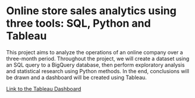 # Online store sales analytics using three tools: SQL, Python and Tableau
This project aims to analyze the operations of an online company over a three-month period. Throughout the project, we will create a dataset using an SQL query to a BigQuery database, then perform exploratory analysis and statistical research using Python methods. In the end, conclusions will be drawn and a dashboard will be created using Tableau.

[Link to the Tableau Dashboard](https://public.tableau.com/views/E-COMMERCECOMPANY/E-COMMERCECOMPANY?:language=en-US&publish=yes&:sid=&:redirect=auth&:display_count=n&:origin=viz_share_link)

